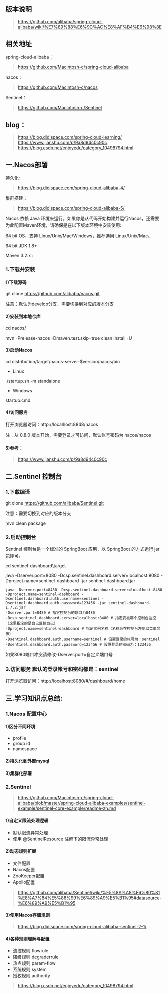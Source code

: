 ## 版本说明
>https://github.com/alibaba/spring-cloud-alibaba/wiki/%E7%89%88%E6%9C%AC%E8%AF%B4%E6%98%8E

## 相关地址
spring-cloud-alibaba：
>https://github.com/Macintosh-c/spring-cloud-alibaba

nacos：
>https://github.com/Macintosh-c/nacos

Sentinel：
>https://github.com/Macintosh-c/Sentinel

## blog：
>https://blog.didispace.com/spring-cloud-learning/
>https://www.jianshu.com/p/9a8d94c0c90c
>https://blog.csdn.net/enjoyedu/category_10498794.html

## 一.Nacos部署
持久化:
>https://blog.didispace.com/spring-cloud-alibaba-4/

集群搭建：
>https://blog.didispace.com/spring-cloud-alibaba-5/

Nacos 依赖 Java 环境来运行。如果你是从代码开始构建并运行Nacos，还需要为此配置Maven环境，请确保是在以下版本环境中安装使用:

64 bit OS，支持 Linux/Unix/Mac/Windows，推荐选用 Linux/Unix/Mac。

64 bit JDK 1.8+

Maven 3.2.x+

### 1.下载并安装
#### 1)下载源码
git clone https://github.com/alibaba/nacos.git

注意：默认为develop分支，需要切换到对应的版本分支

#### 2)安装到本地仓库
cd nacos/

mvn -Prelease-nacos -Dmaven.test.skip=true clean install -U 

#### 3)启动Nacos
cd distribution/target/nacos-server-$version/nacos/bin

- Linux

./startup.sh -m standalone

- Windows

startup.cmd

#### 4)访问服务
打开浏览器访问：http://localhost:8848/nacos

注：从 0.8.0 版本开始，需要登录才可访问，默认账号密码为 nacos/nacos

#### 5)参考：
>https://www.jianshu.com/p/9a8d94c0c90c


## 二.Sentinel 控制台

### 1.下载编译
git clone https://github.com/alibaba/Sentinel.git

注意：需要切换到对应的版本分支

mvn clean package

### 2.启动控制台
Sentinel 控制台是一个标准的 SpringBoot 应用，以 SpringBoot 的方式运行 jar 包即可。

cd sentinel-dashboard\target

java -Dserver.port=8080 -Dcsp.sentinel.dashboard.server=localhost:8080 -Dproject.name=sentinel-dashboard -jar sentinel-dashboard.jar

```
java -Dserver.port=8480 -Dcsp.sentinel.dashboard.server=localhost:8480 -Dproject.name=sentinel-dashboard -Dsentinel.dashboard.auth.username=sentinel -Dsentinel.dashboard.auth.password=123456 -jar sentinel-dashboard-1.7.2.jar
-Dserver.port=8480 # 指定控制台的端口为8480
-Dcsp.sentinel.dashboard.server=localhost:8480 # 指定要被哪个控制台监控（这里指定的是自己监控自己）
-Dproject.name=sentinel-dashboard # 指定实例名称（名称会在控制台左侧以菜单显示）
-Dsentinel.dashboard.auth.username=sentinel # 设置登录的帐号为：sentinel
-Dsentinel.dashboard.auth.password=123456 # 设置登录的密码为：123456
```

如果8080端口冲突请修改-Dserver.port=自定义端口号

### 3.访问服务 默认的登录帐号和密码都是：sentinel
打开浏览器访问：http://localhost:8080/#/dashboard/home


## 三.学习知识点总结:
### 1.Nacos 配置中心
#### 1)区分不同环境
- profile
- group id
- namespace
#### 2)持久化到外部mysql
#### 3)集群化部署

### 2.Sentinel 
> https://github.com/Macintosh-c/spring-cloud-alibaba/blob/master/spring-cloud-alibaba-examples/sentinel-example/sentinel-core-example/readme-zh.md
#### 1)自定义限流处理逻辑
- 默认限流异常处理
- 使用 @SentinelResource 注解下的限流异常处理

#### 2)动态规则扩展
- 文件配置
- Nacos配置
- ZooKeeper配置
- Apollo配置
>https://github.com/alibaba/Sentinel/wiki/%E5%8A%A8%E6%80%81%E8%A7%84%E5%88%99%E6%89%A9%E5%B1%95#datasource-%E6%89%A9%E5%B1%95

#### 3)使用Nacos存储规则
>https://blog.didispace.com/spring-cloud-alibaba-sentinel-2-1/

#### 4)各种规则理解与配置
- 流控规则  flowrule
- 降级规则  degraderrule
- 热点规则  param-flow
- 系统规则  system
- 授权规则  authority
>https://blog.csdn.net/enjoyedu/category_10498794.html